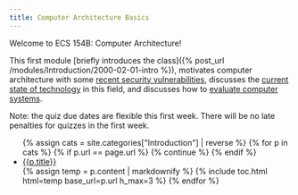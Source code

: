 ```yaml
---
title: Computer Architecture Basics
---
```


Welcome to ECS 154B: Computer Architecture!

This first module [briefly introduces the class]({% post_url /modules/Introduction/2000-02-01-intro %}), motivates computer architecture with some [recent security vulnerabilities](./security.md), discusses the [current state of technology](./technology.md) in this field, and discusses how to [evaluate computer systems](./evaluation.md).

Note: the quiz due dates are flexible this first week.
There will be no late penalties for quizzes in the first week.

<ul>
{% assign cats = site.categories["Introduction"] | reverse %}
{% for p in cats %}
    {% if p.url == page.url %}
        {% continue %}
    {% endif %}
    <li>
        <a href="{{p.url | relative_url}}"> {{p.title}} </a>
    </li>
    {% assign temp = p.content | markdownify %}
    {% include toc.html html=temp base_url=p.url h_max=3 %}
{% endfor %}
</ul>
